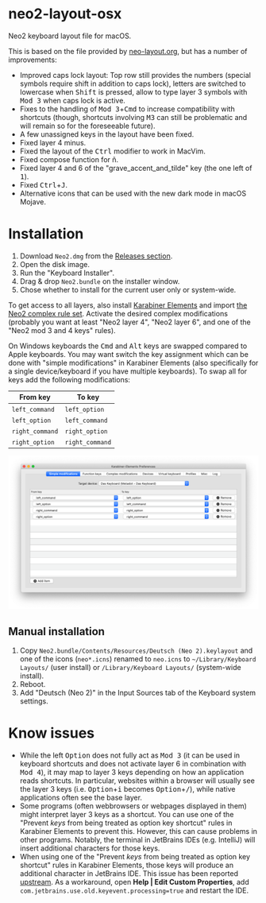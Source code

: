 # neo2-layout-osx
Neo2 keyboard layout file for macOS.

This is based on the file provided by [neo-layout.org](http://neo-layout.org/),
but has a number of improvements:

* Improved caps lock layout: Top row still provides the numbers (special symbols
  require shift in addition to caps lock), letters are switched to lowercase
  when <kbd>Shift</kbd> is pressed, allow to type layer 3 symbols with
  <kbd>Mod 3</kbd> when caps lock is active.
* Fixes to the handling of <kbd>Mod 3</kbd>+<kbd>Cmd</kbd> to increase
  compatibility with shortcuts (though, shortcuts involving <kbd>M3</kbd> can 
  still be problematic and will remain so for the foreseeable future).
* A few unassigned keys in the layout have been fixed.
* Fixed layer 4 minus.
* Fixed the layout of the <kbd>Ctrl</kbd> modifier to work in MacVim.
* Fixed compose function for ñ.
* Fixed layer 4 and 6 of the "grave_accent_and_tilde" key (the one left of
  <kbd>1</kbd>).
* Fixed <kbd>Ctrl</kbd>+<kbd>J</kbd>.
* Alternative icons that can be used with the new dark mode in macOS Mojave.

# Installation

1. Download `Neo2.dmg` from the
   [Releases section](https://github.com/jgosmann/neo2-layout-osx/releases/).
2. Open the disk image.
3. Run the "Keyboard Installer".
4. Drag & drop `Neo2.bundle` on the installer window.
5. Chose whether to install for the current user only or system-wide.

To get access to all layers, also install [Karabiner
Elements](https://pqrs.org/osx/karabiner/) and import [the Neo2 complex rule
set](https://pqrs.org/osx/karabiner/complex_modifications/#neo2). Activate the
desired complex modifications (probably you want at least "Neo2 layer 4", "Neo2
layer 6", and one of the "Neo2 mod 3 and 4 keys" rules).

On Windows keyboards the <kbd>Cmd</kbd> and <kbd>Alt</kbd> keys are swapped
compared to Apple keyboards. You may want switch the key assignment which can
be done with "simple modifications" in Karabiner Elements (also specifically
for a single device/keyboard if you have multiple keyboards). To swap all for
keys add the following modifications:

| From key        | To key          |
|-----------------|-----------------|
| `left_command`  | `left_option`   |
| `left_option`   | `left_command`  |
| `right_command` | `right_option`  |
| `right_option`  | `right_command` |

![Screenshot of simple modifications for Windows keyboard](simple-mod-win.png)

## Manual installation

1. Copy `Neo2.bundle/Contents/Resources/Deutsch (Neo 2).keylayout` and one of
   the icons (`neo*.icns`) renamed to `neo.icns` to
   `~/Library/Keyboard Layouts/` (user install) or `/Library/Keyboard Layouts/`
   (system-wide install).
2. Reboot.
3. Add "Deutsch (Neo 2)" in the Input Sources tab of the Keyboard system
   settings.

# Know issues

* While the left <kbd>Option</kbd> does not fully act as <kbd>Mod 3</kbd> (it
  can be used in keyboard shortcuts and does not activate layer 6 in combination
  with <kbd>Mod 4</kbd>), it may map to layer 3 keys depending on how an
  application reads shortcuts. In particular, websites within a browser will
  usually see the layer 3 keys (i.e. <kbd>Option</kbd>+<kbd>i</kbd> becomes
  <kbd>Option</kbd>+<kbd>/</kbd>), while native applications often see the base
  layer.
* Some programs (often webbrowsers or webpages displayed in them) might
  interpret layer 3 keys as a shortcut. You can use one of the "Prevent *keys*
  from being treated as option key shortcut" rules in Karabiner Elements to
  prevent this. However, this can cause problems in other programs.
  Notably, the terminal in JetBrains IDEs (e.g. IntelliJ) will insert
  additional characters for those keys.
* When using one of the "Prevent *keys* from being treated as option key
  shortcut" rules in Karabiner Elements, those keys will produce an additional
  character in JetBrains IDE. This issue has been reported
  [upstream](https://youtrack.jetbrains.com/issue/JBR-1311?_ga=2.179409447.2093995893.1567764984-747787643.1539369234).
  As a workaround, open **Help | Edit Custom Properties**, add
  `com.jetbrains.use.old.keyevent.processing=true` and restart the IDE.
